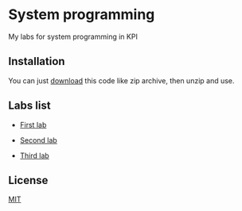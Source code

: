 # System programming

My labs for system programming in KPI

## Installation

You can just [download](https://github.com/mezgoodle/numericalMethods_labs/archive/master.zip) this code like zip archive, then unzip and use.

## Labs list

* [First lab](https://github.com/mezgoodle/System-programming/tree/master/Lab1)
  
* [Second lab](https://github.com/mezgoodle/System-programming/tree/master/Lab2)

* [Third lab](https://github.com/mezgoodle/System-programming/tree/master/Lab3)

## License
[MIT](https://choosealicense.com/licenses/mit/)
